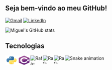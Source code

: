 ## Seja bem-vindo ao meu GitHub!

[![Gmail](https://img.shields.io/badge/-Gmail-%23333?style=for-the-badge&logo=gmail&logoColor=white)](mailto:miguel.ao1086@gmail.com)
[![LinkedIn](https://img.shields.io/badge/-LinkedIn-%230077B5?style=for-the-badge&logo=linkedin&logoColor=white)](https://www.linkedin.com/in/miguel-a85b84228)

 
![Miguel's GitHub stats](https://github-readme-stats.vercel.app/api?username=M1guelOl1veira&count_private=true&show_icons=true&include_all_commits=true&theme=dark)
 
## Tecnologias

<div style="display: inline_block">
  <img align="left" alt="Rafa-Python" height="30" width="40" src="https://raw.githubusercontent.com/devicons/devicon/master/icons/python/python-original.svg">
  <img align="left" alt="Rafa-Csharp" height="30" width="40" src="https://raw.githubusercontent.com/devicons/devicon/master/icons/csharp/csharp-original.svg">
  <img align="left" alt="Rafa-Csharp" height="30" width="40" src="https://cdn.jsdelivr.net/gh/devicons/devicon/icons/cplusplus/cplusplus-original.svg">
  <img align="left" alt="Rafa-Csharp" height="25" width="35" src="https://cdn.jsdelivr.net/gh/devicons/devicon/icons/ruby/ruby-original.svg">
  <img align="left" alt="Rafa-Csharp" height="25" width="35" src="https://cdn.jsdelivr.net/gh/devicons/devicon/icons/html5/html5-original.svg">  
 
</div>

![Snake animation](https://github.com/M1guelOl1veira/M1guelOl1veira/blob/output/github-contribution-grid-snake.svg)



  

  
 


